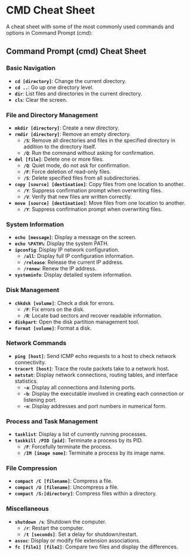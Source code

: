 # CMD Cheat Sheet

A cheat sheet with some of the most commonly used commands and options in Command Prompt (cmd):

## Command Prompt (cmd) Cheat Sheet

### Basic Navigation

- **`cd [directory]`**: Change the current directory.
- **`cd ..`**: Go up one directory level.
- **`dir`**: List files and directories in the current directory.
- **`cls`**: Clear the screen.

### File and Directory Management

- **`mkdir [directory]`**: Create a new directory.
- **`rmdir [directory]`**: Remove an empty directory.
  - **`/S`**: Remove all directories and files in the specified directory in addition to the directory itself.
  - **`/Q`**: Run the command without asking for confirmation.
- **`del [file]`**: Delete one or more files.
  - **`/Q`**: Quiet mode, do not ask for confirmation.
  - **`/F`**: Force deletion of read-only files.
  - **`/S`**: Delete specified files from all subdirectories.
- **`copy [source] [destination]`**: Copy files from one location to another.
  - **`/Y`**: Suppress confirmation prompt when overwriting files.
  - **`/V`**: Verify that new files are written correctly.
- **`move [source] [destination]`**: Move files from one location to another.
  - **`/Y`**: Suppress confirmation prompt when overwriting files.
  
### System Information

- **`echo [message]`**: Display a message on the screen.
- **`echo %PATH%`**: Display the system PATH.
- **`ipconfig`**: Display IP network configuration.
  - **`/all`**: Display full IP configuration information.
  - **`/release`**: Release the current IP address.
  - **`/renew`**: Renew the IP address.
- **`systeminfo`**: Display detailed system information.

### Disk Management

- **`chkdsk [volume]`**: Check a disk for errors.
  - **`/F`**: Fix errors on the disk.
  - **`/R`**: Locate bad sectors and recover readable information.
- **`diskpart`**: Open the disk partition management tool.
- **`format [volume]`**: Format a disk.

### Network Commands

- **`ping [host]`**: Send ICMP echo requests to a host to check network connectivity.
- **`tracert [host]`**: Trace the route packets take to a network host.
- **`netstat`**: Display network connections, routing tables, and interface statistics.
  - **`-a`**: Display all connections and listening ports.
  - **`-b`**: Display the executable involved in creating each connection or listening port.
  - **`-n`**: Display addresses and port numbers in numerical form.

### Process and Task Management

- **`tasklist`**: Display a list of currently running processes.
- **`taskkill /PID [pid]`**: Terminate a process by its PID.
  - **`/F`**: Forcefully terminate the process.
  - **`/IM [image name]`**: Terminate a process by its image name.

### File Compression

- **`compact /C [filename]`**: Compress a file.
- **`compact /U [filename]`**: Uncompress a file.
- **`compact /S:[directory]`**: Compress files within a directory.

### Miscellaneous

- **`shutdown /s`**: Shutdown the computer.
  - **`/r`**: Restart the computer.
  - **`/t [seconds]`**: Set a delay for shutdown/restart.
- **`assoc`**: Display or modify file extension associations.
- **`fc [file1] [file2]`**: Compare two files and display the differences.
  
